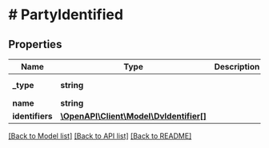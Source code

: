 # # PartyIdentified

## Properties

Name | Type | Description | Notes
------------ | ------------- | ------------- | -------------
**_type** | **string** |  | [optional] [default to 'PARTY_IDENTIFIED']
**name** | **string** |  | [optional]
**identifiers** | [**\OpenAPI\Client\Model\DvIdentifier[]**](DvIdentifier.md) |  | [optional]

[[Back to Model list]](../../README.md#models) [[Back to API list]](../../README.md#endpoints) [[Back to README]](../../README.md)
